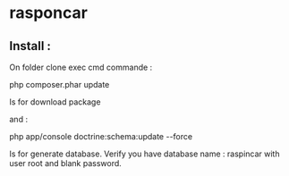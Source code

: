 # rasponcar

## Install :

On folder clone exec cmd commande :

php composer.phar update

Is for download package

and :

php app/console doctrine:schema:update --force

Is for generate database. Verify you have database name : raspincar with user root and blank password.
